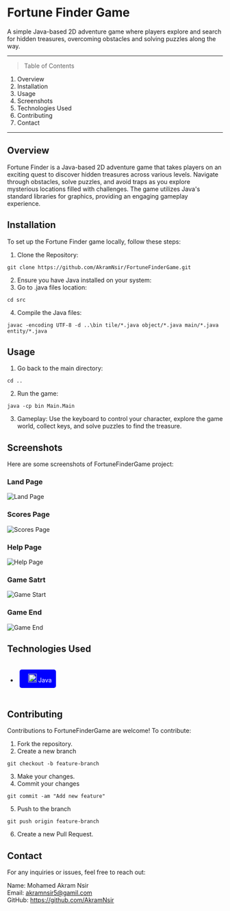 # Fortune Finder Game

A simple Java-based 2D adventure game where players explore and search for hidden treasures, overcoming obstacles and solving puzzles along the way.    

***

> Table of Contents
1. Overview
2. Installation
3. Usage
4. Screenshots
5. Technologies Used
6. Contributing
7. Contact

***

## Overview
Fortune Finder is a Java-based 2D adventure game that takes players on an exciting quest to discover hidden treasures across various levels. Navigate through obstacles, solve puzzles, and avoid traps as you explore mysterious locations filled with challenges. The game utilizes Java's standard libraries for graphics, providing an engaging gameplay experience.

## Installation
To set up the Fortune Finder game locally, follow these steps:   

  1. Clone the Repository:
  ```
  git clone https://github.com/AkramNsir/FortuneFinderGame.git
  ```

  2. Ensure you have Java installed on your system:
  3. Go to .java files location:   
   ```
  cd src
  ```

  4. Compile the Java files:
  ```
  javac -encoding UTF-8 -d ..\bin tile/*.java object/*.java main/*.java entity/*.java
  ```

## Usage
  1. Go back to the main directory:
  ```
  cd ..
  ```

  2. Run the game:
  ```
  java -cp bin Main.Main
  ```

  3. Gameplay: Use the keyboard to control your character, explore the game world, collect keys, and solve puzzles to find the treasure.

## Screenshots 
Here are some screenshots of FortuneFinderGame project:

### Land Page
![Land Page](res/screenshots/landPage.png)

### Scores Page
![Scores Page](res/screenshots/ScoresPage.png)

### Help Page 
![Help Page](res/screenshots/helpPage.png)

### Game Satrt 
![Game Start](res/screenshots/startGame.png)

### Game End 
![Game End](res/screenshots/endGame.png)

## Technologies Used
<div style="display: flex; gap: 20px; flex-wrap: wrap;">

* <div style="background-color:blue;color:white;border-radius:5px;padding:10px;margin:5px;">
    <img src="https://cdn4.iconfinder.com/data/icons/logos-and-brands/512/181_Java_logo_logos-512.png" height="20" width="20" style="padding-left:10px"/> Java
  </div>

</div>

## Contributing
Contributions to FortuneFinderGame are welcome! To contribute:

  1. Fork the repository.
  2. Create a new branch 

  ```
  git checkout -b feature-branch
  ```
  3. Make your changes.
  4. Commit your changes

  ```
  git commit -am "Add new feature"
  ```
  5. Push to the branch
  ```
  git push origin feature-branch
  ```
  6. Create a new Pull Request.

## Contact
For any inquiries or issues, feel free to reach out:

Name: Mohamed Akram Nsir    
Email: akramnsir5@gamil.com    
GitHub: https://github.com/AkramNsir

